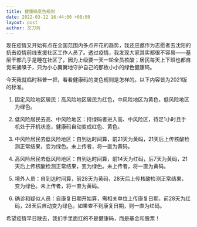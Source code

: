 ```yaml
---
title: 健康码变色规则
date: 2022-03-12 16:44:00 +08:00
layout: post
author: 文刀刘
---
```


现在疫情又开始有点在全国范围内多点开花的趋势，我还应邀作为志愿者去沈阳的抗击疫情前线支援社区工作人员了。透过疫情，我发现大家其实都很不容易——基层干部几乎是睡在社区了，因为上级要一天一轮全员核酸；居民每天上下班也都自觉来捅嗓子，只为小心翼翼地守护自己的那枚小小的绿色健康码。

今天我就临时科普一把，看看健康码的变色规则是怎样的。以下内容皆为2021版的标准。

1. 固定风险地区居民：高风险地区居民为红色，中风险地区为黄色，低风险地区为绿色。

2. 低风险居民去高、中风险地区：持绿码者进入高、中风险区，待足1小时且手机处于开机状态，健康码自动变成红色、黄色。

3. 中风险居民去低风险地区：自到达时间算，前21天为黄码，21天后上传核酸检测正常结果，变为绿色。未上传者，将一直为黄码。

4. 高风险居民去低风险地区：自到达时间算，前14天为红码，后7天为黄码，21天后上传核酸检测正常结果，变为绿色。未上传者，将一直为黄码。

5. 境外人员：自到达时间算，前28天为黄码，28天后上传核酸检测正常结果，变为绿色。未上传者，将一直为黄码。

6. 确诊和疑似人员：自康复日期开始算，需相关单位上传康复日期，前28天为红码，28天后自动变为绿色。如果查不到康复日期，则一直为红码。

希望疫情早日散去，我们手里面红的不是健康码，而是基金和股票！
